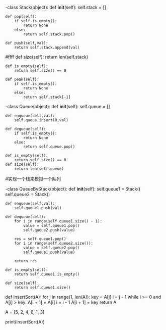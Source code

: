 -class Stack(object):
	def __init__(self):
		self.stack = []

	def pop(self):
		if self.is_empty():
			return None
		else:
			return self.stack.pop()

	def push(self,val):
		return self.stack.append(val)
#ffff
	def size(self):
		return len(self.stack)

	def is_empty(self):
		return self.size() == 0

	def peak(self):
		if self.is_empty():
			return None
		else:
			return self.stack[-1]


-class Queue(object):
	def __init__(self):
		self.queue = []

	def enqueue(self,val):
		self.queue.insert(0,val)

	def dequeue(self):
		if self.is_empty():
			return None
		else:
			return self.queue.pop()

	def is_empty(self):
		return self.size() == 0
	def size(self):
		return len(self.queue)
<!-- #
# s = Stack()
# s.push(1)
# s.push(2)
# s.push(3)
# d = s.peak()
# print(s.stack)
# print(d)
 -->

#实现一个栈来模拟一个队列

-class QueueByStack(object):
	def __init__(self):
		self.queue1 = Stack()
		self.queue2 = Stack()

	def enqueue(self,val):
		self.queue1.push(val)

	def dequeue(self):
		for i in range(self.queue1.size() - 1):
			value = self.queue1.pop()
			self.queue2.push(value)

		res = self.queue1.pop()
		for i in range(self.queue2.size()):
			value = self.queue2.pop()
			self.queue1.push(value)

		return res

	def is_empty(self):
		return self.queue1.is_empty()

	def size(self):
		return self.queue1.size()

def insertSort(A):
    for j in range(1, len(A)):
        key = A[j]
        i = j - 1
        while i >= 0 and A[i] > key:
            A[i + 1] = A[i]
            i = i - 1
        A[i + 1] = key
    return A

A = [5, 2, 4, 6, 1, 3]

print(insertSort(A))


